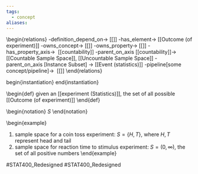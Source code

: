 ```yaml
---
tags:
  - concept
aliases:
---
```

\begin{relations}
	-definition_depend_on-> [[]]
	-has_element-> [[Outcome (of experiment)]]
	-owns_concept-> [[]]
	-owns_property-> [[]]
	-has_property_axis->  [[countability]]
	-parent_on_axis [[countability]]->  [[Countable Sample Space]], [[Uncountable Sample Space]]
	-parent_on_axis [Instance Subset] -> [[Event (statistics)]]
	-pipeline[some concept/pipeline]->  [[]]
\end{relations}

begin{instantiation}
end{instantiation}

\begin{def}
given an [[experiment (Statistics)]], the set of all possible [[Outcome (of experiment)]]
\end{def}

\begin{notation}
$S$
\end{notation}

\begin{example}
1. sample space for a coin toss experiment: $S=\{H,T\}$, where $H,T$ represent head and tail
2. sample space for reaction time to stimulus experiment: $S=(0,\infty)$, the set of all positive numbers
 \end{example}



#STAT400_Redesigned
#STAT400_Redesigned